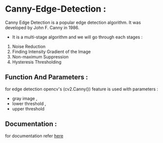 # Canny-Edge-Detection :
Canny Edge Detection is a popular edge detection algorithm. It was developed by John F. Canny in 1986.
- It is a multi-stage algorithm and we will go through each stages :
1. Noise Reduction
2. Finding Intensity Gradient of the Image
3. Non-maximum Suppression
4. Hysteresis Thresholding

## Function And Parameters :
for edge detection opencv's (cv2.Canny()) feature is used with parameters :
- gray image , 
- lower threshold , 
- upper threshold

## Documentation :
for documentation refer [here](https://opencv-python-tutroals.readthedocs.io/en/latest/py_tutorials/py_imgproc/py_canny/py_canny.html)
